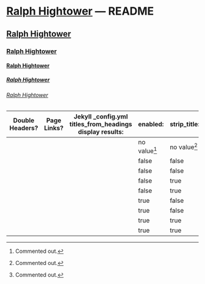 # [Ralph Hightower](https://ralphhightower.github.io/) — README

## [Ralph Hightower](https://ralphhightower.github.io/)

### [Ralph Hightower](https://ralphhightower.github.io/)

#### [Ralph Hightower](https://ralphhightower.github.io/)

##### [Ralph Hightower](https://ralphhightower.github.io/)

###### [Ralph Hightower](https://ralphhightower.github.io/)

| Double Headers? | Page Links? | Jekyll _config.yml<br />titles_from_headings<br />display results: |  enabled: | strip_title: | collections: |
|---|---|---|---|---|---|
|  |  |   | no value[^11] | no value[^11] | no value[^11] |
|  |  |   | false | false | false |
|  |  |  | false | false | true |
|  |  |  | false | true | false |
|  |  |  | false | true | true |
|  |  |  | true | false | false |
|  |  |  | true | false | true |
|  |  |  | true | true | false |
|  |  |  | true | true | true |

[^11]: Commented out.
